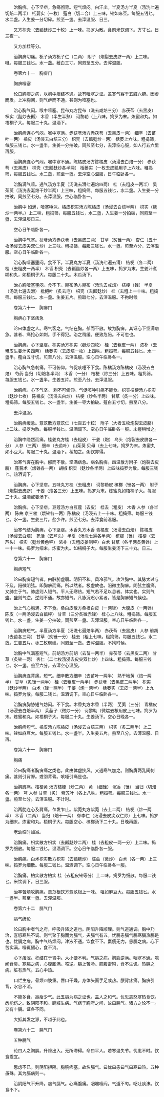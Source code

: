 <!-- { "loadSidebar": true } -->
　　治胸痹。心下坚痞。急痛彻背。短气烦闷。白汗出。半夏汤方半夏（汤洗七遍切焙二两半） 栝蒌实（一枚） 薤白（切二合）上三味，锉如麻豆。每服五钱匕。水二盏。入生姜一分切碎。煎至一盏。去滓温服、日三。

　　又方枳壳（去瓤麸炒三十枚）上一味。捣罗为散。食前米饮调下。方寸匕。日三夜一。

　　又方加桂等分。

　　治胸痹切痛。栀子汤方栀子仁（二两） 附子（炮裂去皮脐一两）上二味。 咀。每服三钱匕。水一盏。薤白三寸。同煎至五分。去滓温服。

　　卷第六十一　胸痹门

　　胸痹噎塞

　　论曰胸痹之病，以胸中痞结不通。故有噎塞之证。盖寒气客于五脏六腑。因虚而发。上冲胸间，则气痹而不通。甚则为噎塞也。

　　治心胸气闷。喉中噎塞。昆布丸方昆布（洗去咸焙三分） 赤茯苓（去黑皮） 枳实（麸炒去瓤） 木香（半生半熟） 诃黎勒（上八味。捣罗为末。炼蜜和丸。如梧桐子大。每服二十丸。温酒下。

　　治胸痹连心气闷。喉中塞满。赤茯苓汤方赤茯苓（去黑皮一两） 细辛（去苗叶一两） 橘皮（汤浸去白焙三分） 枳壳（去瓤麸炒一两） 栝蒌上六味。粗捣筛，每服三钱匕。水一盏半，生姜一分拍破。同煎至七分，去滓空心服，如人行五六里再服。

　　治胸痹连心气闷。喉中塞不通。陈橘皮汤方陈橘皮（汤浸去白焙一分） 赤茯苓（去黑皮） 枳壳（去瓤麸炒各半两） 栝蒌实（一枚去皮瓤用子上六味。粗捣筛，每服五钱匕。水二盏，煎至一盏。去滓空心温服，日午临卧各一。

　　治胸满气噎。通气汤方半夏（汤洗去滑七遍焙四两） 桂（去粗皮一两半） 吴茱萸（汤洗去涎焙干炒半两）上三味，粗捣筛。每服五钱匕，水二盏。入生姜一分拍破，同煎至七分。去滓温服，空心临卧各一。

　　治胸中 如满，噎塞唾沫。橘皮枳实汤方陈橘皮（汤浸去白焙半两） 枳实（麸炒一两半。）上二味，粗捣筛，每服五钱匕，水二盏，入生姜一分拍破，同煎至一盏，去滓温服日三。

　　空心日午临卧各一。

　　治胸中气塞。茯苓汤方赤茯苓（去黑皮三两） 甘草（炙锉一两） 杏仁（五十枚汤浸去皮尖双仁炒）上三味。粗捣筛，每服三钱匕。水一盏。煎至六分，去滓温服。空心日午临卧各一。

　　治心胸噎塞壅闷。食不下。半夏丸方半夏（汤洗七遍去滑） 桔梗（各二两） 桂（去粗皮一两半） 木香 枳壳（去瓤麸炒各一两）上五味，捣罗为末。生姜汁煮糊和丸，如梧桐子大。每服二十丸。木瓜汤下。

　　治心胸噎塞壅闷。食不下。昆布汤方昆布（汤洗去咸焙） 桔梗（锉） 半夏（汤洗七遍去滑） 枇杷叶（炙去毛） 枳壳（去瓤麸炒） 桂（去粗上一十味。粗捣筛。每服三钱匕。水一盏。生姜五片。煎取七分。去滓温服。不拘时候

　　卷第六十一　胸痹门

　　胸痹心下坚痞急

　　论曰体虚之人。寒气客之。气结在胸。郁而不散。故为胸痹。其证心下坚满痞急。甚者、痛抢心如刺。手不得犯。治之稍缓。便致危殆。不可忽也。

　　治胸痹。心下坚痞。枳实汤方枳实（麸炒四枚） 桂（去粗皮一两） 浓朴（去粗皮生姜汁炙四两） 栝蒌实（去皮焙一枚）上四味。粗捣筛。每服五钱匕。水一盏半。薤白五寸切。煎至八分。去滓温服。空心日午临卧各一。

　　治心胸气急刺痛。不可俯仰。气促咳唾不下食。陈橘汤方陈橘皮（汤浸去白焙） 芍药 当归（切焙各半两） 木香（一分） 桔梗（炒三分）上五味。粗捣筛。每服五钱匕。水一盏半。生姜五片。煎至八分。去滓温服。

　　治胸痹。心下气坚。 刺不可俯仰。气促咳唾引痛不能食。枳实桔梗汤方枳实（麸炒七枚） 陈橘皮（汤浸去白炒） 桔梗（炒各半两） 甘草（炙一分）上四味。粗捣筛。每服五钱匕。水一盏半。生姜一枣大拍破。薤白五寸切。煎至八分。

　　去滓温服。

　　治胸痹缓急。薏苡散方薏苡仁（七百五十粒） 附子（大者五枚炮裂去皮脐）上二味。捣罗为散。每服半钱匕。温酒调下。空心日午临卧各一服。未瘥稍增之。

　　治胸中隐然而痛。桂姜丸方桂（去粗皮） 干姜（炮） 乌头（炮裂去皮脐各一分） 人参（三两） 细辛（去苗叶） 山茱萸 贝母（去上七味。捣罗为末。炼蜜丸如小豆大。每服二十丸。温酒下。稍加之。粥饮亦得。

　　治寒气客在胸中。郁而不散。坚满痞急。病名胸痹。四温散方附子（炮裂去皮脐） 蓬莪术（煨锉各一两） 胡椒 枳实（麸炒各半两）上四味捣罗为散。每服三钱匕。热酒调下。

　　治胸痹。心下坚痞。五味丸方桂（去粗皮） 诃黎勒皮 槟榔（锉各一两） 附子（炮裂去皮脐） 干姜（炮各三分）上五味。捣罗为末。炼蜜丸如梧桐子大。每服二十丸。温酒或姜汤下。

　　治胸痹。心下坚痞。豆蔻汤方白豆蔻（去皮） 桂去（粗皮） 木香 人参（各半两） 陈曲 京三棱（煨锉各一两）陈橘皮（汤浸去上一十味。粗捣筛。每服三钱匕。水一盏。生姜三片。盐少许。煎至七分。去滓食前温服。

　　治寒气结为胸痹。心下坚痞。木香丸方木香 青橘皮（汤浸去白焙） 陈橘皮（汤浸去白焙） 羌活（去芦头） 半夏（汤洗七遍各半两） 槟榔（锉） 桔梗（去芦头） 枳实（麸炒黄色秤） 浓朴（去粗皮姜制秤）白术 甘草（各半两炙黄锉）上一十一味。捣罗为细末。炼蜜为丸。如梧桐子大。每服生姜汤下三十丸。日三。

　　卷第六十一　胸痹门

　　胸痹短气

　　论曰胸痹短气者。由脏腑虚弱。阴阳不和。风冷邪气。攻注胸中。其脉太过与不及。阳微阴弦。即胸痹而痛。所以然者。极虚故也。阳微主胸痹。阴弦主腹痛。又肺主于气。肺虚则人短气。平人无寒热。短气若不足以息者。体实也。实则气盛。盛则气逆。逆则不通。故亦短气。凡脉沉迟小紧者。皆是胸痹短气候也。

　　治上气心胸满、不下食。桑白皮散方桑根白皮（一两锉） 大腹皮（一两锉） 陈皮（一两汤浸去白瓤秤） 甘草（三分炙微赤锉） 桂心上八味。粗捣筛。每服五钱匕。水一盏。生姜一分拍破。同煎至一盏。去滓温服。空心日午临卧各一。

　　治胸痹短气。半夏汤方半夏（汤洗七遍焙半两） 赤茯苓（去黑皮） 人参 前胡（去苗各三两） 甘草（炙锉一分） 桂去（粗上七味。粗捣筛。每服五钱匕。水二盏。生姜五片。枣三枚劈破。同煎至一盏。去滓温服。不拘时候。

　　治胸中气满塞短气。前胡汤方前胡（去苗一两半） 赤茯苓（去黑皮二两） 甘草（炙锉一两） 杏仁（二七枚汤浸去皮尖双仁炒）上四味。粗捣筛。每服三钱匕。水一盏。煎至六分。去滓空心温服。

　　治胸痹连背痛。短气。细辛散方细辛（去苗叶一两半） 熟干地黄（焙一两半） 甘草（炙锉一两半） 桂（去粗皮一两半） 赤茯苓（去黑皮二两半） 枳实（麸炒半两） 白术（锉一两半） 干姜（炮一两半） 栝蒌实（去皮一两半）上九味。捣罗为散。每服二钱匕。温酒调下。空心日午临卧各一。

　　治胸痹胸胁短气妨闷。不下食。木香丸方木香（半两） 芜荑（三分） 青橘皮（汤浸去白焙半两） 莱菔子（微炒一分） 诃黎勒（微煨去核用皮上七味。捣罗为末。炼蜜和丸。如梧桐子大。每服二十丸。生姜汤下。空心日晚各一。

　　治胸痹短气。橘皮汤方陈橘皮（汤浸去白焙三两） 枳实（炙二两半）上二味。锉如麻豆大。每服五钱匕。水一盏半。入生姜五片。煎至八分。去滓温服、日再。

　　卷第六十一　胸痹门

　　胸痛

　　论曰胸痛者胸痹痛之类也。此由体虚挟风。又遇寒气加之。则胸膺两乳间刺痛。甚则引背胛。或彻背膂。咳唾引痛是也。

　　治胸膺痛。桔梗黄 汤方桔梗（炒二两） 黄 （细锉） 沉香（锉） 当归（切焙各一两） 芎 人参 甘草（炙） 紫苏叶（各上八味。粗捣筛。每服三钱匕。水一盏。煎至七分。去滓温服。不计时。

　　治两肋连心及肩痛。乍发乍止。紫菀丸方紫菀（去土二两） 桔梗（炒一两半） 木香（二两） 当归（焙干一两） 郁李仁（汤浸去皮尖双仁炒）上七味。捣罗为细末。炼蜜和丸。梧桐子大。每服空心、槟榔汤下二十丸。日晚再服。

　　老幼临时加减。

　　治胸痛。枳实散方枳实（去瓤麸炒二两） 桂（去粗皮一两一分）上二味。捣罗为细散。每服二钱匕。温酒调下。空心日午临卧各一服。

　　治胸痛。白术枳实散方枳实（去瓤麸炒） 陈曲（微炒） 白术（各一两）上三味。捣罗为细散。每服二钱匕。温酒调下。空心日午临卧各一服。

　　治胸痛。柏实散方柏实 桂（去粗皮锉等分）上二味。捣罗为细散。每服二钱匕。米饮调下。日三服。

　　治卒苦烦攻胸痛。薏苡根饮方薏苡根上一味。 咀如麻豆大。每服五钱匕。水一盏半。煎至一盏。去滓温服。

　　卷第六十二　膈气门

　　膈气统论

　　论曰胸中者气之府，呼吸升降之道也。阴阳升降顺理。则气道通调。胸中乃治，喜怒寒热不调。则气聚于胸而为膈气，夫膈气有五。忧膈恚膈气膈寒膈热膈是也。忧膈之病。胸中气结烦闷。津液不通。饮食不下。羸瘦无力，恚膈之病。心下苦实满。噎辄醋心，食不消。

　　心下痞涩。积结在于胃中。大小便不利。气膈之病。胸胁逆满。咽塞不通。噫闻食臭。寒膈之病，心腹胀满。咳逆。膈上苦冷。脐腹雷鸣，食不生饥。热膈之病。脏有热气。五心中热。

　　口烂生疮。骨烦四肢重。唇口干燥。身体头面手足或热。腰背疼痛。胸痹引背，水谷不消。

　　不能多食，羸瘦少气。此五膈为病之证也。盖人之和气。忧思恚怒寒热食饮。悉能伤之。致阴阳不和。腑脏生病。气痞于胸府之间，故曰膈气。诸方之论不一。又有十膈。证各不同。

　　大抵其发之源，不越于此也。

　　卷第六十二　膈气门

　　五种膈气

　　论曰人之胸膈。升降出入。无所滞碍。命曰平人。若寒温失节。忧恚不时。饮食乖宜。

　　思虑不已。则阴阳拒隔。胸脘痞塞。故名膈气。曰忧曰恚曰气曰寒曰热。五种虽殊。其为膈病则一。

　　治阴阳气不升降。痞气膈气。心痛腹痛。咽喉噎闷。气道不匀。呕吐痰沫。饮食不下。

